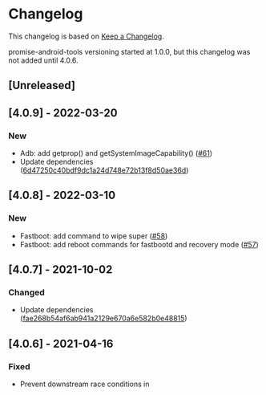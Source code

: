# Changelog

This changelog is based on [Keep a Changelog](https://keepachangelog.com/en/1.0.0/).

promise-android-tools versioning started at 1.0.0, but this changelog was not added until 4.0.6.

## [Unreleased]

## [4.0.9] - 2022-03-20

### New

- Adb: add getprop() and getSystemImageCapability() ([#61](https://github.com/ubports/promise-android-tools/pull/61))
- Update dependencies ([6d47250c40bdf9dc1a24d748e72b13f8d50ae36d](https://github.com/ubports/promise-android-tools/commit/6d47250c40bdf9dc1a24d748e72b13f8d50ae36d))

## [4.0.8] - 2022-03-10

### New

- Fastboot: add command to wipe super ([#58](https://github.com/ubports/promise-android-tools/pull/58))
- Fastboot: add reboot commands for fastbootd and recovery mode ([#57](https://github.com/ubports/promise-android-tools/pull/57))

## [4.0.7] - 2021-10-02

### Changed

- Update dependencies ([fae268b54af6ab941a2129e670a6e582b0e48815](https://github.com/ubports/promise-android-tools/commit/fae268b54af6ab941a2129e670a6e582b0e48815))

## [4.0.6] - 2021-04-16

### Fixed

- Prevent downstream race conditions in `adb.startServer()` ([#56](https://github.com/ubports/promise-android-tools/pull/56))

